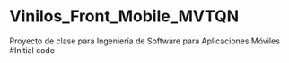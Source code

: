 # Vinilos_Front_Mobile_MVTQN
Proyecto de clase para Ingeniería de Software para Aplicaciones Móviles
#Initial code
